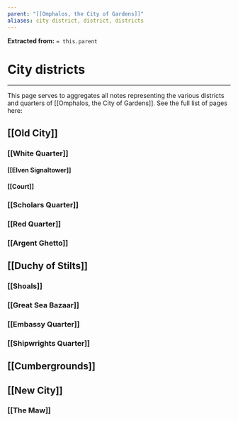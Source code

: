 ```yaml
---
parent: "[[Omphalos, the City of Gardens]]"
aliases: city district, district, districts
---
```

**Extracted from:** `= this.parent`
# City districts

---

This page serves to aggregates all notes representing the various districts and quarters of [[Omphalos, the City of Gardens]]. See the full list of pages here:

## [[Old City]]

### [[White Quarter]]
#### [[Elven Signaltower]]
#### [[Court]]

### [[Scholars Quarter]]
### [[Red Quarter]]
### [[Argent Ghetto]]

## [[Duchy of Stilts]]
### [[Shoals]]
### [[Great Sea Bazaar]]
### [[Embassy Quarter]]
### [[Shipwrights Quarter]]

## [[Cumbergrounds]]

## [[New City]]
### [[The Maw]]
